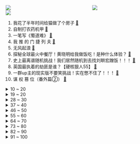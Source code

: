 <div >
	<a style="float:left;width:55%;" href = "https://github.com/anuraghazra/github-readme-stats">
	 <img src = "https://github-readme-stats.vercel.app/api?username=iuuuuuaena&theme=buefy&show_icons=true"/>
	</a>
	<a  style="float:right;width:45%" href = "https://github.com/anuraghazra/github-readme-stats">
	 <img  src="https://github-readme-stats.vercel.app/api/top-langs/?username=anuraghazra&layout=compact"/>
	</a>
	</div>

[![](https://img.shields.io/badge/jxd-@jxdgogogo.xyz-yellowgreen.svg)](https://www.jxdgogogo.xyz)<br>
1. 我花了半年时间给猫做了个房子 [:link:](//www.bilibili.com/video/BV1614y197xJ) <br>
2. 自制打农药机甲 [:link:](//www.bilibili.com/video/BV1GW4y1d7s6) <br>
3. 一笔写《蜀道难》 [:link:](//www.bilibili.com/video/BV1Q14y1X7dv) <br>
4. 我 推 的 门 捷 列 夫 [:link:](//www.bilibili.com/video/BV18V411N7EX) <br>
5. 无风起浪 [:link:](//www.bilibili.com/video/BV1G8411S7fQ) <br>
6. 探秘全球最火中餐厅！黄晓明给我做饭吃！是种什么体验？ [:link:](//www.bilibili.com/video/BV1SM4y1x7KR) <br>
7. 史上最离谱随机挑战！我们居然随机到去找刘畊宏蹭饭！！！ [:link:](//www.bilibili.com/video/BV1yh4y1j7B3) <br>
8. 英国最执着的劫匪是谁？【硬核狠人55】 [:link:](//www.bilibili.com/video/BV1SN41127Tu) <br>
9. 一群up主的现实版不要笑挑战！实在憋不住了！！！ [:link:](//www.bilibili.com/video/BV1o14y1X721) <br>
10. 谋 权 篡 位（番外篇②） [:link:](//www.bilibili.com/video/BV1YF41197Lj) <br>
<details>
<summary>10 ~ 20</summary>

11. 闭关6个月只为重现山海经的光怪陆离，是正片！【狂想山海经】 [:link:](//www.bilibili.com/video/BV1sW4y1d7W2) <br>
12. 听！《猫和老鼠》中的音效竟然这么神奇？一鸣惊人！ [:link:](//www.bilibili.com/video/BV1Kh4y177z3) <br>
13. 《B 界 西 游 各 等 级 对 应 神 职 和 特 权》 [:link:](//www.bilibili.com/video/BV11h4y1j7Z3) <br>
14. 13年前的游戏刚开主角就死了！却成了无数玩家心中的神作？（幽灵诡计上） [:link:](//www.bilibili.com/video/BV1M8411Q7Vn) <br>
15. 自古红颜多祸水，而今亦可解国忧 [:link:](//www.bilibili.com/video/BV14V4y1b7U7) <br>
16. 大学生自制女团回归！MAGI新歌Say NO MV公开 [:link:](//www.bilibili.com/video/BV12X4y1a796) <br>
17. 塔防的琛总泪奔漫展舞台 [:link:](//www.bilibili.com/video/BV1YV4y1b7VJ) <br>
18. 半年学习总结 感恩大家的陪伴和帮助！我会持续打磨自己也会一直毫无保留分享给大家 [:link:](//www.bilibili.com/video/BV1t94y1i7e8) <br>
19. 退网一年，我妈把我的账号干到了119级 [:link:](//www.bilibili.com/video/BV1v8411U7nX) <br>
</details>
<details>
<summary>19 ~ 20</summary>

20. 【天气愈报】如果地球不是圆的 [:link:](//www.bilibili.com/video/BV1RM4y1x7GR) <br>
21. 《别为难自己》 [:link:](//www.bilibili.com/video/BV1FX4y1Y7js) <br>
22. 影史排名第一的悬疑片究竟有多精彩？看到最后我人麻了…《控方证人》（1957） [:link:](//www.bilibili.com/video/BV1NP411k7oq) <br>
23. 我没有觉得孤独，说浪漫点，我完全自由 [:link:](//www.bilibili.com/video/BV1sW4y1Z7Ko) <br>
24. 【水果猎人】天价进口水果，可能是假货！看完少交智商税！ [:link:](//www.bilibili.com/video/BV17z4y177PU) <br>
25. 谁懂。下楼梯看见，帅到走不动路了 [:link:](//www.bilibili.com/video/BV12M4y1W7gJ) <br>
26. 手搓王国之泪最火飞行器Mk2 （可以载人版） [:link:](//www.bilibili.com/video/BV1bF411Q7Ad) <br>
27. 提高舍友的素质教育 [:link:](//www.bilibili.com/video/BV1yM4y1W72v) <br>
28. 《西辛2》曾经他是蝌蚪，一场意外给送走 [:link:](//www.bilibili.com/video/BV1EP411k7o1) <br>
</details>
<details>
<summary>28 ~ 30</summary>

29. 罗斯塔夫来到了沙漠 [:link:](//www.bilibili.com/video/BV1wP411k76H) <br>
30. 200块买了50只蚊子！亲自喂蚊子，驱蚊产品到底有用么？ [:link:](//www.bilibili.com/video/BV13W4y1Z7JE) <br>
31. 花三千块人民币能在欧洲最大城市租到什么样的房？ [:link:](//www.bilibili.com/video/BV1Su41157fY) <br>
32. 山城小栗旬给山城彭于晏剪头发咯！ [:link:](//www.bilibili.com/video/BV1rz4y177qV) <br>
33. 这饭菜挺硬！ [:link:](//www.bilibili.com/video/BV1X94y1B7LN) <br>
34. 2015年，这些游戏震撼了全世界的玩家！ [:link:](//www.bilibili.com/video/BV15F411Q7Lu) <br>
35. 国人诱捕器 #2 [:link:](//www.bilibili.com/video/BV1Uu4y1S7YQ) <br>
36. 坤拳绝不言败！ [:link:](//www.bilibili.com/video/BV1nV4y1b78P) <br>
37. 国内综艺天花板？从网红交警到抑郁症患者，谭警官经历了什么？ [:link:](//www.bilibili.com/video/BV1mX4y1a7bY) <br>
</details>
<details>
<summary>37 ~ 40</summary>

38. 《厨师的诞生》 [:link:](//www.bilibili.com/video/BV1ak4y15789) <br>
39. 做了一个全竹凉亭，前前后后顶着太阳做了一个月。很后悔这次决定，但是不做我会后悔一辈子！ [:link:](//www.bilibili.com/video/BV1mx4y1o79C) <br>
40. 都什么年代，谁还吃传统人参果？！！ [:link:](//www.bilibili.com/video/BV1VP411k7iW) <br>
41. 大雨冲来的大哥 [:link:](//www.bilibili.com/video/BV1Zh4y157pP) <br>
42. 10年以后，我的同桌生了我们的孩子…………… [:link:](//www.bilibili.com/video/BV1Uu41157d4) <br>
43. 在伊犁跳了爱乐之城转场plus [:link:](//www.bilibili.com/video/BV1gk4y157wt) <br>
44. 麦当劳死亡奶昔 [:link:](//www.bilibili.com/video/BV1CV411N7B8) <br>
45. 网友问在韩国化不化妆会被区别对待？“段子之神”眷顾的人生问答～ [:link:](//www.bilibili.com/video/BV1wM4y1s7rh) <br>
46. 重庆出租车大战炸街摩托车 [:link:](//www.bilibili.com/video/BV1nP411k7LC) <br>
</details>
<details>
<summary>46 ~ 50</summary>

47. 人类为什么没有成功驯服飞行生物当坐骑？ [:link:](//www.bilibili.com/video/BV1sk4y1N7Pq) <br>
48. 影视剧的区别 [:link:](//www.bilibili.com/video/BV1az4y177A7) <br>
49. 【STN快报第七季22】养成熊孩子的方式被博德之门3找到了！ [:link:](//www.bilibili.com/video/BV1zV4y1473C) <br>
50. 我恨我是个好人！ [:link:](//www.bilibili.com/video/BV14P411k73K) <br>
51. 在办公室清唱一首《Shadow of the sun》 [:link:](//www.bilibili.com/video/BV1uM4y147EN) <br>
52. 全网寻找这个崩坏3嘉年华上的爱莉希雅！ [:link:](//www.bilibili.com/video/BV1A8411S7mr) <br>
53. 火不火麒麟不重要，主要是想回归CF战场了！ [:link:](//www.bilibili.com/video/BV1Km4y1J7ak) <br>
54. 时隔4个月，我做的免费游戏终于更新了！ [:link:](//www.bilibili.com/video/BV1U14y197Kr) <br>
55. 薛之谦对不起🙇‍♂️唱歌的时候还是尽量不要吃东西.....我是说真的！视频为本人二次配音纯属娱乐～适度玩梗请勿上升至明星本人！ [:link:](//www.bilibili.com/video/BV13N41127jN) <br>
</details>
<details>
<summary>55 ~ 60</summary>

56. 农村酒席高端局打野思路（补） [:link:](//www.bilibili.com/video/BV1JW4y1Z7UG) <br>
57. 考官以为遇到了爱情 [:link:](//www.bilibili.com/video/BV1nh4y1f7Pj) <br>
58. 新手学化妆大检查！！当美妆博主盯着你上底妆…快来看看你踩了几个雷区！ [:link:](//www.bilibili.com/video/BV1tV411N7tc) <br>
59. 【时代少年团】《浅炸一下吧！》24：王炸一下吧 [:link:](//www.bilibili.com/video/BV1kV4y1b7js) <br>
60. 【oc手书】关于我家那位恋爱脑公子 [:link:](//www.bilibili.com/video/BV1mV411T7ND) <br>
61. 玩这个老板的投桶就是为了看他变脸 [:link:](//www.bilibili.com/video/BV1e94y1B7t7) <br>
62. 见过侠女蹦迪吗？ [:link:](//www.bilibili.com/video/BV15P411k79N) <br>
63. 大三寄录-两个前空翻过阶梯（脚滑） [:link:](//www.bilibili.com/video/BV1sz4y147t6) <br>
64. 第169道菜：法式焦糖布蕾 无需烤箱 [:link:](//www.bilibili.com/video/BV1ak4y157qW) <br>
</details>
<details>
<summary>64 ~ 70</summary>

65. 99%的人不知道！大学奇葩冷知识！ [:link:](//www.bilibili.com/video/BV1Lk4y1N7HM) <br>
66. 更爽的一局 [:link:](//www.bilibili.com/video/BV1FV411K72x) <br>
67. “策划赞过的木兰” [:link:](//www.bilibili.com/video/BV17V4y1b7aP) <br>
68. 我把大客户拉黑了！ [:link:](//www.bilibili.com/video/BV1mx4y1R7kW) <br>
69. 云南芒市市场局邀请我来体验他们市场消费情况，局长会被打脸吗～ [:link:](//www.bilibili.com/video/BV1oj411d7r6) <br>
70. 骑行中亚，顺利入境乌兹别克斯坦，看看真实的中亚是什么样子 [:link:](//www.bilibili.com/video/BV1eN41127X7) <br>
71. 一剑全破气球！年少时的幻想，终将照进现实！ [:link:](//www.bilibili.com/video/BV1ku4y1U7Dh) <br>
72. “分享欲才是爱的潜台词” [:link:](//www.bilibili.com/video/BV1aj411d7T6) <br>
73. 仅凭1根铁丝，他横扫全美赌场，20年间骗了1亿美金，这太离谱了 [:link:](//www.bilibili.com/video/BV14V411N7Ys) <br>
</details>
<details>
<summary>73 ~ 80</summary>

74. NCT DREAM《ISTJ》MV [:link:](//www.bilibili.com/video/BV1Bm4y1j7qo) <br>
75. 说服人工智能让我下楼买馒头 [:link:](//www.bilibili.com/video/BV1p14y1d7Yu) <br>
76. 不能开除我，我是公司的苍蓝猛兽！！！ [:link:](//www.bilibili.com/video/BV1ij411o7y5) <br>
77. 我超！在萤火虫看到的！太帅了吧！！ [:link:](//www.bilibili.com/video/BV1zM4y1x7eR) <br>
78. 当年撑起华语乐坛半边天，唱红一首就消失的歌手，你还记得他们吗 [:link:](//www.bilibili.com/video/BV17F411Q7jX) <br>
79. 优菈的全自动记仇机！ [:link:](//www.bilibili.com/video/BV1zu411L785) <br>
80. 回农村的第9天，邻居的猫病了，可是我也没有办法…… [:link:](//www.bilibili.com/video/BV1KN41127xk) <br>
81. 【泛式/剧情MAD】哥哥的女朋友，只能由我来选...... [:link:](//www.bilibili.com/video/BV1sW4y1Z7pn) <br>
82. 爆笑解说：你有买过什么奇葩的商品吗？ [:link:](//www.bilibili.com/video/BV1ru41157dK) <br>
</details>
<details>
<summary>82 ~ 90</summary>

83. 这才是中国最没存在感的省： [:link:](//www.bilibili.com/video/BV1jX4y1Y73Z) <br>
84. SCUM   收获一个家 [:link:](//www.bilibili.com/video/BV1qx4y1o7ce) <br>
85. “实用”推荐，大家多看看！ [:link:](//www.bilibili.com/video/BV1oF411Q7PT) <br>
86. 耗时一个月，我把MC这套房子搬到了现实！ [:link:](//www.bilibili.com/video/BV1xM4y1x7gJ) <br>
87. 飞4000公里，探秘美国新奥尔良烤翅！KFC：你真去啊？ [:link:](//www.bilibili.com/video/BV1pN411S7RA) <br>
88. 汽修工遇到的离谱故障,客户说把柴油加车里了 [:link:](//www.bilibili.com/video/BV1nj411o7pc) <br>
89. 出门没看黄历啊，一天抓了仨，全砸手里啊 [:link:](//www.bilibili.com/video/BV12z4y1779j) <br>
90. 【崩坏3/cv念白】希儿原创曲「愿」握紧彼此，你我同行。 [:link:](//www.bilibili.com/video/BV1m94y1B7Vb) <br>
91. 给和牛自助餐上一课，全程高能，服务员剥虾剥到手抽筋 [:link:](//www.bilibili.com/video/BV1DV411N7Hz) <br>
</details>
<details>
<summary>91 ~ 100</summary>

92. 九龄｜谋·貂蝉｜家妻卖艺～ [:link:](//www.bilibili.com/video/BV1sV4y1b7Fg) <br>
93. 爽 滑 慢 舔 [:link:](//www.bilibili.com/video/BV1V8411S7iw) <br>
94. 终於到他们了!NCT DREAM 的 Killing Voice [:link:](//www.bilibili.com/video/BV1e94y1i7pv) <br>
95. 随机挑战！116元得喝多少瓶可乐啊？ [:link:](//www.bilibili.com/video/BV17h4y177zi) <br>
96. 超燃动作片《犯罪都市2》，马东锡一拳干翻一个，拳拳到肉！ [:link:](//www.bilibili.com/video/BV1814y197Hy) <br>
97. 你们寝室养过什么宠物？ [:link:](//www.bilibili.com/video/BV1r94y1i71m) <br>
98. 你最近也很难过吗？ [:link:](//www.bilibili.com/video/BV1RV411N7pR) <br>
99. 什么是卧槽小屋？ [:link:](//www.bilibili.com/video/BV1714y197PH) <br>
100. 荧：我哥说他不洗脸了！ [:link:](//www.bilibili.com/video/BV1k8411U7ee) <br>
</details>
